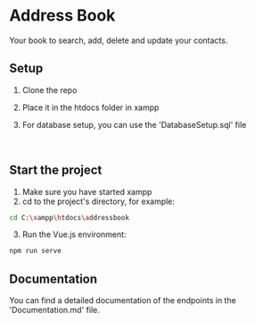 # Address Book
Your book to search, add, delete and update your contacts.



## Setup

1. Clone the repo

2. Place it in the htdocs folder in xampp 

3. For database setup, you can use the 'DatabaseSetup.sql' file

   ​

## Start the project
1. Make sure you have started xampp 
2. cd to the project's directory, for example:
```bash
cd C:\xampp\htdocs\addressbook
```
3. Run the Vue.js environment:

```bash
npm run serve
```



## Documentation

You can find a detailed documentation of the endpoints in the 'Documentation.md' file. 